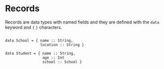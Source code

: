 # Records

Records are data types with named fields and they are defined with the `data` keyword and `{` `}` characters.

```Siko

data School = { name :: String,
                location :: String }

data Student = { name :: String,
                 age :: Int
                 school :: School }
```
